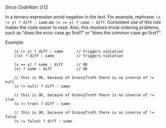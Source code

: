 *Since CodeNarc 0.12*

In a ternary expression avoid negation in the test. For example,
rephrase: `(x != y) ? diff : same` as: `(x == y) ? same : diff`.
Consistent use of this rule makes the code easier to read. Also, this
resolves trivial ordering problems, such as “does the error case go
first?” or “does the common case go first?”.

Example:

``` 
    (x != y) ? diff : same      // triggers violation
    (!x) ? diff : same          // triggers violation

    (x == y) ? same : diff      // OK
    (x) ? same : diff           // OK

    // this is OK, because of GroovyTruth there is no inverse of != null
    (x != null) ? diff : same

    // this is OK, because of GroovyTruth there is no inverse of != true
    (x != true) ? diff : same

    // this is OK, because of GroovyTruth there is no inverse of != false
    (x != false) ? diff : same
```
